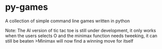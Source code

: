 # py-games
A collection of simple command line games written in python


Note: The AI version of tic tac toe is still under development, it only works when the users selects O 
      and the minimax function needs tweeking, it can still be beaten
      >Minimax will now find a winning move for itself
